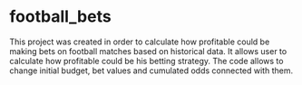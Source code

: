 # football_bets
This project was created in order to calculate how profitable could be making bets on football matches based on historical data. 
It allows user to calculate how profitable could be his betting strategy. The code allows to change initial budget, bet values and cumulated odds connected with them.  
